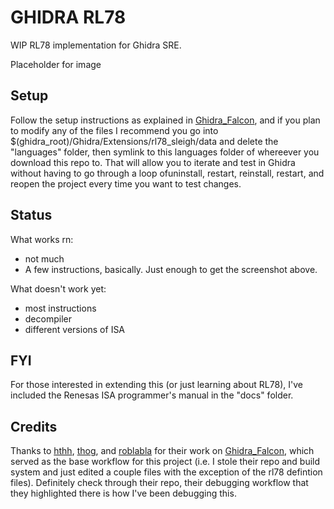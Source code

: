 GHIDRA RL78
===========

WIP RL78 implementation for Ghidra SRE. 

Placeholder for image


Setup
-----

Follow the setup instructions as explained in [Ghidra_Falcon](https://github.com/Thog/ghidra_falcon), and if you plan to modify any of the files I recommend you go into $(ghidra_root)/Ghidra/Extensions/rl78_sleigh/data and delete the "languages" folder, then symlink to this languages folder of whereever you download this repo to. That will allow you to iterate and test in Ghidra without having to go through a loop ofuninstall, restart, reinstall, restart, and reopen the project every time you want to test changes.


Status
------

What works rn: 
+	not much
+	A few instructions, basically. Just enough to get the screenshot above.


What doesn't work yet:
+ 	most instructions
+	decompiler
+ 	different versions of ISA


FYI
---

For those interested in extending this (or just learning about RL78), I've included the Renesas ISA programmer's manual in the "docs" folder.


Credits
-------

Thanks to [hthh](https://github.com/hthh/), [thog](https://github.com/thog), and [roblabla](https://github.com/roblabla) for their work on [Ghidra_Falcon](https://github.com/Thog/ghidra_falcon), which served as the base workflow for this project (i.e. I stole their repo and build system and just edited a couple files with the exception of the rl78 defintion files). Definitely check through their repo, their debugging workflow that they highlighted there is how I've been debugging this. 
